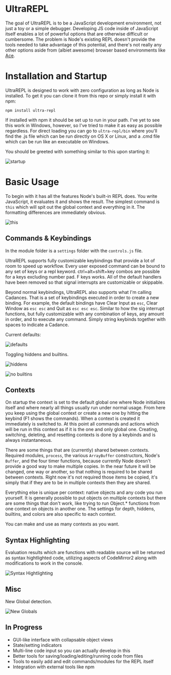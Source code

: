 # UltraREPL

The goal of UltraREPL is to be a JavaScript development environment, not just a toy or a simple debugger. Developing JS code inside of JavaScript itself enables a lot of powerful options that are otherwise difficult or cumbersome. The problem is Node's existing REPL doesn't provide the tools needed to take advantage of this potential, and there's not really any other options aside from (albiet awesome) browser based environments like [Ace](http://ace.ajax.org/).

# Installation and Startup

UltraREPL is designed to work with zero configuration as long as Node is installed. To get it you can clone it from this repo or simply install it with npm:
```
npm install ultra-repl
```
If installed with npm it should be set up to run in your path. I've yet to see this work in Windows, however, so I've tried to make it as easy as possible regardless. For direct loading you can go to `ultra-repl/bin` where you'll find the .js file which can be run directly on OS X or Linux, and a .cmd file which can be run like an executable on Windows.

You should be greeted with something similar to this upon starting it:

![startup](https://raw.github.com/Benvie/Node.js-Ultra-REPL/master/docs/ss1.png)


# Basic Usage

To begin with it has all the features Node's built-in REPL does. You write JavaScript, it evaluates it and shows the result. The simplest command is `this` which will spit out the global context and everything in it. The formatting differences are immediately obvious.

![this](https://raw.github.com/Benvie/Node.js-Ultra-REPL/master/docs/ss5.png)


## Commands & Keybindings

In the module folder is a `settings` folder with the `controls.js` file.

UltraREPL supports fully customizable keybindings that provide a lot of room to speed up workflow. Every user exposed command can be bound to any set of keys or a repl keyword. ctrl+alt+shift+key combos are possible for a keys excluding number pad. F keys works. All of the default handlers have been removed so that signal interrupts are customizable or skippable.

Beyond normal keybindings, UltraREPL also supports what I'm calling Cadances. That is a set of keybindings executed in order to create a new binding. For example, the default bindings have Clear Input as `esc`, Clear Window as `esc esc` and Quit as `esc esc esc`. Similar to how the sig interrupt functions, but fully customizable with any combination of keys, any amount in order, and to execute any command. Simply string keybinds together with spaces to indicate a Cadance.

Current defaults:

![defaults](https://raw.github.com/Benvie/Node.js-Ultra-REPL/master/docs/ss4.png)


Toggling hiddens and builtins.

![hiddens](https://raw.github.com/Benvie/Node.js-Ultra-REPL/master/docs/ss2.png)

![no builtins](https://raw.github.com/Benvie/Node.js-Ultra-REPL/master/docs/ss3.png)


## Contexts

On startup the context is set to the default global one where Node initializes itself and where nearly all things usually run under normal usage. From here you keep using the global context or create a new one by hitting the keybind (F1 shows the commands). When a context is created it immediately is switched to. At this point all commands and actions which will be run in this context as if it is the one and only global one. Creating, switching, deleting, and resetting contexts is done by a keybinds and is always instantaneous.

There are some things that are (currently) shared between contexts. Required modules, `process`, the various `ArrayBuffer` constructors, Node's `Buffer`, and the four timer functions, because currently Node doesn't provide a good way to make multiple copies. In the near future it will be changed, one way or another, so that nothing is required to be shared between contexts. Right now it's not required those items be copied, it's simply that if they are to be in multiple contexts then they are shared.

Everything else is unique per context: native objects and any code you run yourself. It is generally possible to put objects on multiple contexts but there are some things that don't work, like trying to run Object.* functions from one context on objects in another one. The settings for depth, hiddens, builtins, and colors are also specific to each context.

You can make and use as many contexts as you want.


## Syntax Highlighting

Evaluation results which are functions with readable source will be returned as syntax hightlighted code, utilizing aspects of CodeMirror2 along with modifications to work in the console.

![Syntax Hightlighting](https://raw.github.com/Benvie/Node.js-Ultra-REPL/master/docs/ss6.png)

## Misc

New Global detection.

![New Globals](https://raw.github.com/Benvie/Node.js-Ultra-REPL/master/docs/ss7.png)

## In Progress

* GUI-like interface with collapsable object views
* State/setting indicators
* Multi-line code input so you can actually develop in this
* Better tools for saving/loading/editing/running code from files
* Tools to easily add and edit commands/modules for the REPL itself
* Integration with external tools like npm